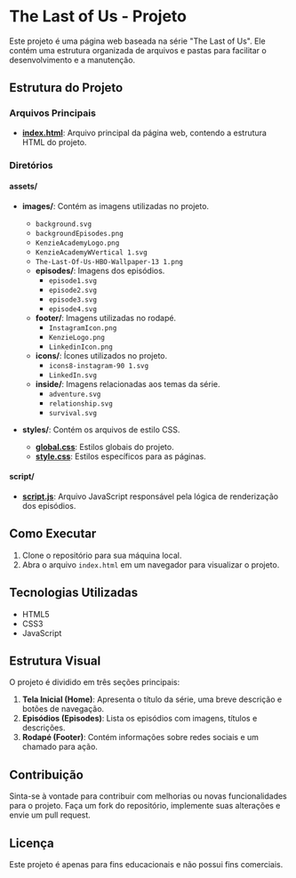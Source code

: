 # The Last of Us - Projeto

Este projeto é uma página web baseada na série "The Last of Us". Ele contém uma estrutura organizada de arquivos e pastas para facilitar o desenvolvimento e a manutenção.

## Estrutura do Projeto

### Arquivos Principais

- **[index.html](index.html)**: Arquivo principal da página web, contendo a estrutura HTML do projeto.

### Diretórios

#### **assets/**

- **images/**: Contém as imagens utilizadas no projeto.
  - `background.svg`
  - `backgroundEpisodes.png`
  - `KenzieAcademyLogo.png`
  - `KenzieAcademyWVertical 1.svg`
  - `The-Last-Of-Us-HBO-Wallpaper-13 1.png`
  - **episodes/**: Imagens dos episódios.
    - `episode1.svg`
    - `episode2.svg`
    - `episode3.svg`
    - `episode4.svg`
  - **footer/**: Imagens utilizadas no rodapé.
    - `InstagramIcon.png`
    - `KenzieLogo.png`
    - `LinkedinIcon.png`
  - **icons/**: Ícones utilizados no projeto.
    - `icons8-instagram-90 1.svg`
    - `LinkedIn.svg`
  - **inside/**: Imagens relacionadas aos temas da série.
    - `adventure.svg`
    - `relationship.svg`
    - `survival.svg`

- **styles/**: Contém os arquivos de estilo CSS.
  - **[global.css](assets/styles/global.css)**: Estilos globais do projeto.
  - **[style.css](assets/styles/style.css)**: Estilos específicos para as páginas.

#### **script/**

- **[script.js](script/script.js)**: Arquivo JavaScript responsável pela lógica de renderização dos episódios.

## Como Executar

1. Clone o repositório para sua máquina local.
2. Abra o arquivo `index.html` em um navegador para visualizar o projeto.

## Tecnologias Utilizadas

- HTML5
- CSS3
- JavaScript

## Estrutura Visual

O projeto é dividido em três seções principais:

1. **Tela Inicial (Home)**: Apresenta o título da série, uma breve descrição e botões de navegação.
2. **Episódios (Episodes)**: Lista os episódios com imagens, títulos e descrições.
3. **Rodapé (Footer)**: Contém informações sobre redes sociais e um chamado para ação.

## Contribuição

Sinta-se à vontade para contribuir com melhorias ou novas funcionalidades para o projeto. Faça um fork do repositório, implemente suas alterações e envie um pull request.

## Licença

Este projeto é apenas para fins educacionais e não possui fins comerciais.
